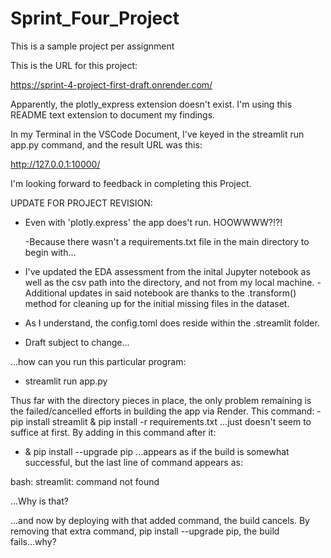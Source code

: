 # Sprint_Four_Project
 This is a sample project per assignment
 
This is the URL for this project:

https://sprint-4-project-first-draft.onrender.com/

Apparently, the plotly_express extension doesn't exist. I'm using this README text extension to document my findings.

In my Terminal in the VSCode Document, I've keyed in the streamlit run app.py command, and the result URL was this:

http://127.0.0.1:10000/

I'm looking forward to feedback in completing this Project.

UPDATE FOR PROJECT REVISION:
- Even with 'plotly.express' the app does't run. HOOWWWW?!?!

  -Because there wasn't a requirements.txt file in the main directory to begin with...
  
- I've updated the EDA assessment from the inital Jupyter notebook as well as the csv path into the directory, and not from my local machine.
   -Additional updates in said notebook are thanks to the .transform() method for cleaning up for the initial missing files in the dataset.
- As I understand, the config.toml does reside within the .streamlit folder.
- Draft subject to change...

...how can you run this particular program:
- streamlit run app.py

Thus far with the directory pieces in place, the only problem remaining is the failed/cancelled efforts in building the app via Render. This command:
-pip install streamlit & pip install -r requirements.txt
...just doesn't seem to suffice at first. By adding in this command after it:
- & pip install --upgrade pip
...appears as if the build is somewhat successful, but the last line of command appears as:

bash: streamlit: command not found

...Why is that?


...and now by deploying with that added command, the build cancels. By removing that extra command, pip install --upgrade pip, the build fails...why?

